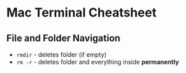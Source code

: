# Mac Terminal Cheatsheet

## File and Folder Navigation
- `rmdir` - deletes folder (if empty)
- `rm -r` - deletes folder and everything inside **permanently**

